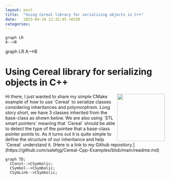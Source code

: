 ```yaml
---
layout: post
title:  "Using Cereal library for serializing objects in C++"
date:   2023-04-10 12:32:45 +0330
categories:
---
```

<html lang="en">
   <head>
	 <script src="https://cdnjs.cloudflare.com/ajax/libs/mermaid/8.0.0/mermaid.min.js"></script>
    </head>
	 
<body>
 <pre><code class="language-mermaid">graph LR
A--&gt;B
</code></pre>

<div class="mermaid">graph LR
A--&gt;B
</div>
	
</body>
<script>
var config = {
    startOnLoad:true,
    theme: 'forest',
    flowchart:{
            useMaxWidth:false,
            htmlLabels:true
        }
};
mermaid.initialize(config);
window.mermaid.init(undefined, document.querySelectorAll('.language-mermaid'));
</script>

</html>

# Using Cereal library for serializing objects in C++
<img align="right" width="150" src="https://uscilab.github.io/cereal/assets/img/cerealboxside.png">
Hi there, I just wanted to share my simple CMake example of how to use `Cereal` to serialize classes considering inheritances and polymorphism.
Long story short, we have 3 classes inherited from the base-class as shown below. 
We are also using `STL smart pointers` meaning that `Cereal` should be able to detect the type of the pointee that a base-class pointer points to. As it turns out it is quite simple to define the structure of our inheritance and help `Cereal` understand it.
[Here is a link to my Github repository.](https://github.com/salehjg/Cereal-Cpp-Examples/blob/main/readme.md)

```mermaid
graph TD;
  CConst-->CSymbolic;
  CSymbol-->CSymbolic;
  CSymLink-->CSymbolic;
```
